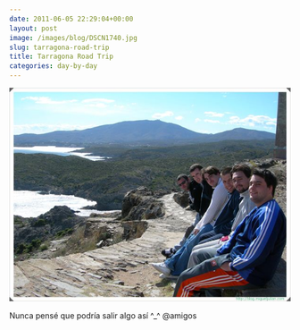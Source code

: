 ```yaml
---
date: 2011-06-05 22:29:04+00:00
layout: post
image: /images/blog/DSCN1740.jpg
slug: tarragona-road-trip
title: Tarragona Road Trip
categories: day-by-day
---
```


[![](/images/blog/DSCN1740.jpg)](/images/blog/DSCN1740.jpg)

Nunca pensé que podría salir algo así ^_^ @amigos
